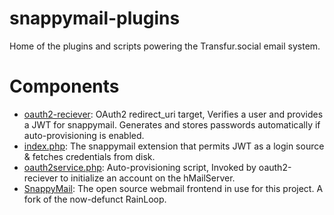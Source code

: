 # snappymail-plugins

Home of the plugins and scripts powering the Transfur.social email system.

# Components
 - [oauth2-reciever](/oauth2-reciever.php): OAuth2 redirect_uri target, Verifies a user and provides a JWT for snappymail. Generates and stores passwords automatically if auto-provisioning is enabled.
 - [index.php](/index.php): The snappymail extension that permits JWT as a login source & fetches credentials from disk.
 - [oauth2service.php](/oauth2service.php): Auto-provisioning script, Invoked by oauth2-reciever to initialize an account on the hMailServer.
 - [SnappyMail](https://snappymail.eu): The open source webmail frontend in use for this project. A fork of the now-defunct RainLoop.
